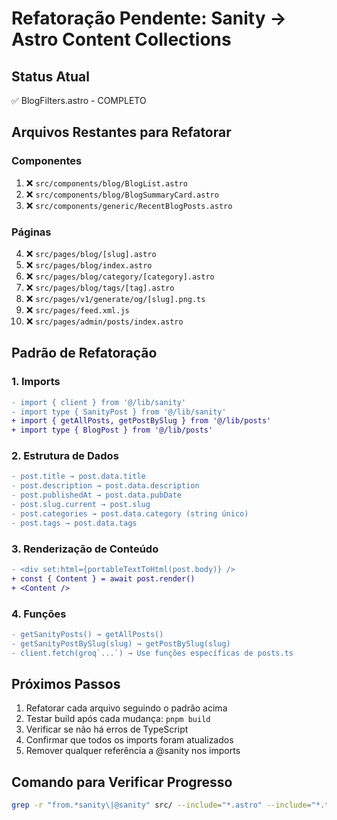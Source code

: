 # Refatoração Pendente: Sanity → Astro Content Collections

## Status Atual
✅ BlogFilters.astro - COMPLETO

## Arquivos Restantes para Refatorar

### Componentes
1. ❌ `src/components/blog/BlogList.astro`
2. ❌ `src/components/blog/BlogSummaryCard.astro`
3. ❌ `src/components/generic/RecentBlogPosts.astro`

### Páginas
4. ❌ `src/pages/blog/[slug].astro`
5. ❌ `src/pages/blog/index.astro`
6. ❌ `src/pages/blog/category/[category].astro`
7. ❌ `src/pages/blog/tags/[tag].astro`
8. ❌ `src/pages/v1/generate/og/[slug].png.ts`
9. ❌ `src/pages/feed.xml.js`
10. ❌ `src/pages/admin/posts/index.astro`

## Padrão de Refatoração

### 1. Imports
```diff
- import { client } from '@/lib/sanity'
- import type { SanityPost } from '@/lib/sanity'
+ import { getAllPosts, getPostBySlug } from '@/lib/posts'
+ import type { BlogPost } from '@/lib/posts'
```

### 2. Estrutura de Dados
```diff
- post.title → post.data.title
- post.description → post.data.description
- post.publishedAt → post.data.pubDate
- post.slug.current → post.slug
- post.categories → post.data.category (string único)
- post.tags → post.data.tags
```

### 3. Renderização de Conteúdo
```diff
- <div set:html={portableTextToHtml(post.body)} />
+ const { Content } = await post.render()
+ <Content />
```

### 4. Funções
```diff
- getSanityPosts() → getAllPosts()
- getSanityPostBySlug(slug) → getPostBySlug(slug)
- client.fetch(groq`...`) → Use funções específicas de posts.ts
```

## Próximos Passos

1. Refatorar cada arquivo seguindo o padrão acima
2. Testar build após cada mudança: `pnpm build`
3. Verificar se não há erros de TypeScript
4. Confirmar que todos os imports foram atualizados
5. Remover qualquer referência a @sanity nos imports

## Comando para Verificar Progresso
```bash
grep -r "from.*sanity\|@sanity" src/ --include="*.astro" --include="*.ts" --include="*.tsx" --include="*.js"
```
